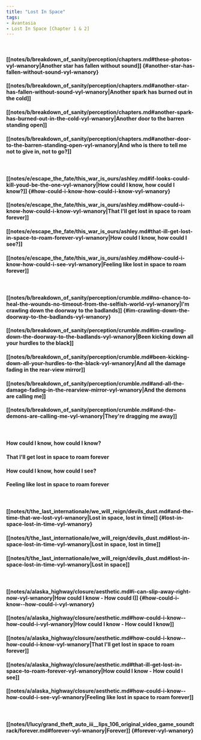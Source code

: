 ```yaml
---
title: "Lost In Space"
tags:
- Avantasia
- Lost In Space [Chapter 1 & 2]
---
```

&nbsp;
#### [[notes/b/breakdown_of_sanity/perception/chapters.md#these-photos-vyl-wnanory|Another star has fallen without sound]] {#another-star-has-fallen-without-sound-vyl-wnanory}
#### [[notes/b/breakdown_of_sanity/perception/chapters.md#another-star-has-fallen-without-sound-vyl-wnanory|Another spark has burned out in the cold]]
#### [[notes/b/breakdown_of_sanity/perception/chapters.md#another-spark-has-burned-out-in-the-cold-vyl-wnanory|Another door to the barren standing open]]
#### [[notes/b/breakdown_of_sanity/perception/chapters.md#another-door-to-the-barren-standing-open-vyl-wnanory|And who is there to tell me not to give in, not to go?]]
&nbsp;
#### [[notes/e/escape_the_fate/this_war_is_ours/ashley.md#if-looks-could-kill-youd-be-the-one-vyl-wnanory|How could I know, how could I know?]] {#how-could-i-know-how-could-i-know-vyl-wnanory}
#### [[notes/e/escape_the_fate/this_war_is_ours/ashley.md#how-could-i-know-how-could-i-know-vyl-wnanory|That I'll get lost in space to roam forever]]
#### [[notes/e/escape_the_fate/this_war_is_ours/ashley.md#that-ill-get-lost-in-space-to-roam-forever-vyl-wnanory|How could I know, how could I see?]]
#### [[notes/e/escape_the_fate/this_war_is_ours/ashley.md#how-could-i-know-how-could-i-see-vyl-wnanory|Feeling like lost in space to roam forever]]
&nbsp;
#### [[notes/b/breakdown_of_sanity/perception/crumble.md#no-chance-to-heal-the-wounds-no-timeout-from-the-selfish-world-vyl-wnanory|I'm crawling down the doorway to the badlands]] {#im-crawling-down-the-doorway-to-the-badlands-vyl-wnanory}
#### [[notes/b/breakdown_of_sanity/perception/crumble.md#im-crawling-down-the-doorway-to-the-badlands-vyl-wnanory|Been kicking down all your hurdles to the black]]
#### [[notes/b/breakdown_of_sanity/perception/crumble.md#been-kicking-down-all-your-hurdles-to-the-black-vyl-wnanory|And all the damage fading in the rear-view mirror]]
#### [[notes/b/breakdown_of_sanity/perception/crumble.md#and-all-the-damage-fading-in-the-rearview-mirror-vyl-wnanory|And the demons are calling me]]
#### [[notes/b/breakdown_of_sanity/perception/crumble.md#and-the-demons-are-calling-me-vyl-wnanory|They're dragging me away]]
&nbsp;
#### How could I know, how could I know?
#### That I'll get lost in space to roam forever
#### How could I know, how could I see?
#### Feeling like lost in space to roam forever
&nbsp;
#### [[notes/t/the_last_internationale/we_will_reign/devils_dust.md#and-the-time-that-we-lost-vyl-wnanory|Lost in space, lost in time]] {#lost-in-space-lost-in-time-vyl-wnanory}
#### [[notes/t/the_last_internationale/we_will_reign/devils_dust.md#lost-in-space-lost-in-time-vyl-wnanory|Lost in space, lost in time]]
#### [[notes/t/the_last_internationale/we_will_reign/devils_dust.md#lost-in-space-lost-in-time-vyl-wnanory|Lost in space]]
&nbsp;
#### [[notes/a/alaska_highway/closure/aesthetic.md#i-can-slip-away-right-now-vyl-wnanory|How could I know - How could I]] {#how-could-i-know--how-could-i-vyl-wnanory}
#### [[notes/a/alaska_highway/closure/aesthetic.md#how-could-i-know--how-could-i-vyl-wnanory|How could I know - How could I know]]
#### [[notes/a/alaska_highway/closure/aesthetic.md#how-could-i-know--how-could-i-know-vyl-wnanory|That I'll get lost in space to roam forever]]
#### [[notes/a/alaska_highway/closure/aesthetic.md#that-ill-get-lost-in-space-to-roam-forever-vyl-wnanory|How could I know - How could I see]]
#### [[notes/a/alaska_highway/closure/aesthetic.md#how-could-i-know--how-could-i-see-vyl-wnanory|Feeling like lost in space to roam forever]]
&nbsp;
#### [[notes/l/lucy/grand_theft_auto_iii__lips_106_original_video_game_soundtrack/forever.md#forever-vyl-wnanory|Forever]] {#forever-vyl-wnanory}
